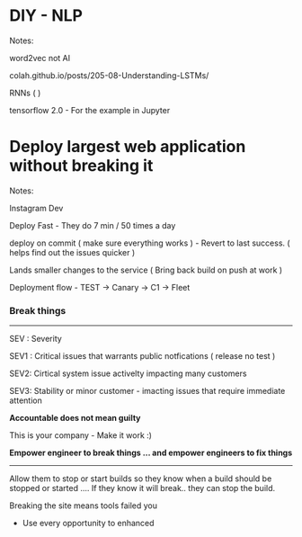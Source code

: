 # DIY - NLP

Notes:

word2vec not AI

colah.github.io/posts/205-08-Understanding-LSTMs/

RNNs ( )

tensorflow 2.0 - For the example in Jupyter 

# Deploy largest web application without breaking it

Notes:

Instagram Dev

Deploy Fast - They do 7 min /  50 times a day

deploy on commit ( make sure everything works ) - Revert to last success. ( helps find out the issues quicker )

Lands smaller changes to the service ( Bring back build on push at work )

Deployment flow -  TEST -> Canary -> C1 -> Fleet

### Break things

-----

SEV : Severity

SEV1 : Critical issues that warrants public notfications ( release no test )

SEV2: Cirtical system issue activelty impacting many customers 

SEV3: Stability or minor customer - imacting issues that require immediate attention

**Accountable does not mean guilty**

This is your company - Make it work :)

**Empower engineer to break things ... and empower engineers to fix things**

---

Allow them to stop or start builds so they know when a build should be stopped or started .... If they know it will break.. they can stop the build.

Breaking the site means tools failed you

* Use every opportunity to enhanced
